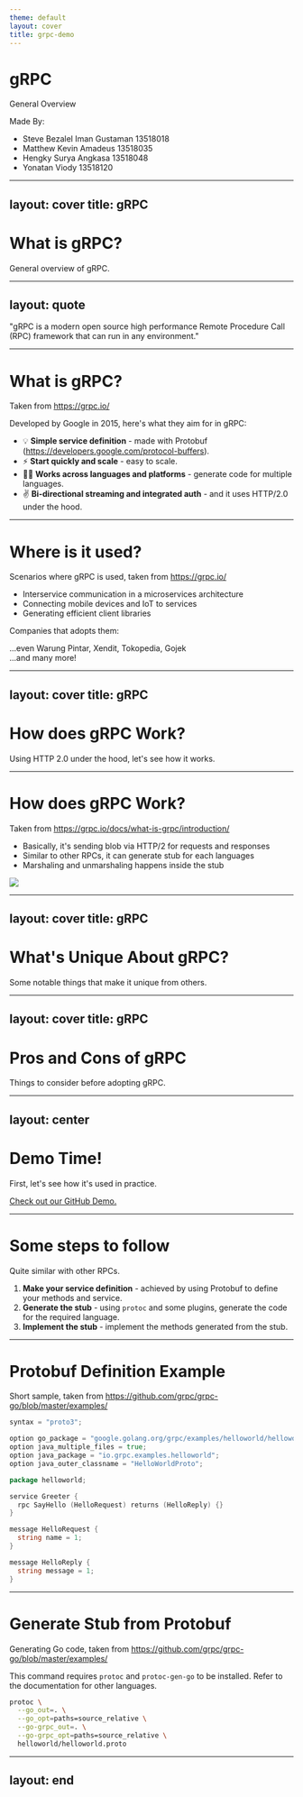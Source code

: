 ```yaml
---
theme: default
layout: cover
title: grpc-demo
---
```


# gRPC

General Overview

<div class="text-sm">
  Made By:
  <ul>
    <li>Steve Bezalel Iman Gustaman 13518018</li>
    <li>Matthew Kevin Amadeus 13518035</li>
    <li>Hengky Surya Angkasa 13518048</li>
    <li>Yonatan Viody 13518120</li>
  </ul>
</div>

<div class="abs-br m-6 flex gap-2">
  <a href="https://github.com/mkamadeus/grpc-demo" target="_blank" alt="GitHub"
    class="text-xl icon-btn opacity-50 !border-none !hover:text-white">
    <carbon-logo-github />
  </a>
</div>

<!--
The last comment block of each slide will be treated as slide notes. It will be visible and editable in Presenter Mode along with the slide. [Read more in the docs](https://sli.dev/guide/syntax.html#notes)
-->

---
layout: cover
title: gRPC
---

# What is gRPC?
General overview of gRPC.

---
layout: quote
---
<div class="italic text-3xl opacity-70">
  "gRPC is a modern open source high performance Remote Procedure Call (RPC) framework that can run in any environment."
</div>

---

# What is gRPC?
Taken from https://grpc.io/

Developed by Google in 2015, here's what they aim for in gRPC:

- 💡 **Simple service definition** - made with Protobuf (https://developers.google.com/protocol-buffers).
- ⚡ **Start quickly and scale** - easy to scale.
- 👨‍💻 **Works across languages and platforms** - generate code for multiple languages.
- ✌ **Bi-directional streaming and integrated auth** - and it uses HTTP/2.0 under the hood.

---

# Where is it used?
Scenarios where gRPC is used, taken from https://grpc.io/

- Interservice communication in a microservices architecture
- Connecting mobile devices and IoT to services
- Generating efficient client libraries

Companies that adopts them:

<div class="flex text-white text-5xl gap-4 items-center mb-4">
  <cib-netflix />
  <cib-cisco />
  <ri-square />
  <ri-coreos-fill />
  <!-- <img class="w-24 h-24" src="https://simpleicons.org/icons/square.svg" /> -->
  <div class="italic opacity-50 text-sm">...even Warung Pintar, Xendit, Tokopedia, Gojek</div>
</div>
<div class="italic opacity-50 text-sm">...and many more!</div>


---
layout: cover
title: gRPC
---

# How does gRPC Work?
Using HTTP 2.0 under the hood, let's see how it works.

---

# How does gRPC Work?

Taken from https://grpc.io/docs/what-is-grpc/introduction/

<div class="flex">
  <div class="w-full">
    <ul>
      <li>Basically, it's sending blob via HTTP/2 for requests and responses</li>
      <li>Similar to other RPCs, it can generate stub for each languages</li>
      <li>Marshaling and unmarshaling happens inside the stub</li>
    </ul>
  </div>
  <div class="w-full"><img src="https://grpc.io/img/landing-2.svg" /></div>
</div>


---
layout: cover
title: gRPC
---

# What's Unique About gRPC?
Some notable things that make it unique from others.

---
layout: cover
title: gRPC
---

# Pros and Cons of gRPC
Things to consider before adopting gRPC.

---
layout: center
---

# Demo Time!
First, let's see how it's used in practice.

<div class="abs-br m-6 flex gap-2">
  <a href="https://github.com/mkamadeus/grpc-demo" target="_blank" alt="GitHub"
    class="flex items-center gap-4 text-xl icon-btn opacity-50 !border-none !hover:text-white">
    <carbon-logo-github />
    <span class="text-xs italic">
    Check out our GitHub Demo.
    </span>
  </a>
</div>

---

# Some steps to follow
Quite similar with other RPCs.

1. **Make your service definition** - achieved by using Protobuf to define your methods and service.
2. **Generate the stub** - using `protoc` and some plugins, generate the code for the required language.
3. **Implement the stub** - implement the methods generated from the stub.

---

# Protobuf Definition Example
Short sample, taken from https://github.com/grpc/grpc-go/blob/master/examples/

```go {all|1|3-8|10-12|14-20}
syntax = "proto3";

option go_package = "google.golang.org/grpc/examples/helloworld/helloworld";
option java_multiple_files = true;
option java_package = "io.grpc.examples.helloworld";
option java_outer_classname = "HelloWorldProto";

package helloworld;

service Greeter {
  rpc SayHello (HelloRequest) returns (HelloReply) {}
}

message HelloRequest {
  string name = 1;
}

message HelloReply {
  string message = 1;
}
```

---

# Generate Stub from Protobuf
Generating Go code, taken from https://github.com/grpc/grpc-go/blob/master/examples/

This command requires `protoc` and `protoc-gen-go` to be installed.
Refer to the documentation for other languages.

```bash {all|2-3|4-5|6}
protoc \
  --go_out=. \
  --go_opt=paths=source_relative \
  --go-grpc_out=. \
  --go-grpc_opt=paths=source_relative \
  helloworld/helloworld.proto
```

---
layout: end
---
